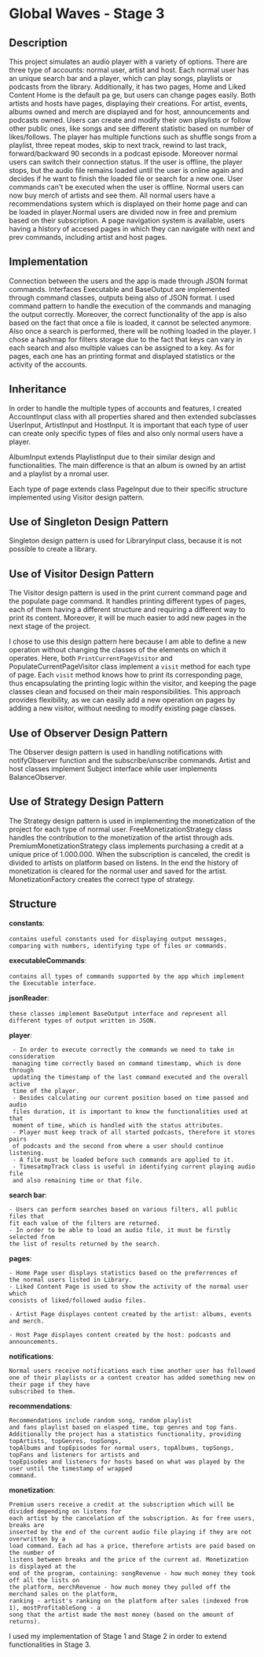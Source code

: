 # Global Waves - Stage 3

## Description

This project simulates an audio player with a variety of options. There are
three type of accounts: normal user, artist and host. Each normal user has
an unique search bar and a player, which can play songs, playlists or podcasts
from the library. Additionally, it has two pages, Home and Liked Content Home
is the default pa ge, but users can change pages easily. Both artists and hosts
have pages, displaying their creations. For artist, events, albums owned and merch
are displayed and for host, announcements and podcasts owned. Users can create and
modify their own playlists or follow other public ones, like songs and see different
statistic based on number of likes/follows. The player has multiple functions such as
shuffle songs from a playlist, three repeat modes, skip to next track, rewind to last
track, forward/backward 90 seconds in a podcast episode. Moreover normal users can
switch their connection status. If the user is offline, the player stops, but the
audio file remains loaded until the user is online again and decides if he want to
finish the loaded file or search for a new one. User commands can't be executed when
the user is offline. Normal users can now buy merch of artists and see them. All normal users have
a recommendations system which is displayed on their home page and can be loaded in player.Normal
users are divided now in free and premium based on their subscription. A page navigation system is
available, users having a history of accesed pages in which they can navigate with next and prev
commands, including artist and host pages.

## Implementation

Connection between the users and the app is made through JSON format commands.
Interfaces Executable and BaseOutput are implemented through command classes,
outputs being also of JSON format. I used command pattern to handle the execution
of the commands and managing the output correctly. 
Moreover, the correct functionality of the app is also based on the fact that once a
file is loaded, it cannot be selected anymore. Also once a search is performed,
there will be nothing loaded in the player. I chose a hashmap for filters storage
due to the fact that keys can vary in each search and also multiple values can
be assigned to a key.
As for pages, each one has an printing format and displayed statistics or the activity
of the accounts.

## Inheritance
In order to handle the multiple types of accounts and features, I created AccountInput
class with all properties shared and then extended subclasses UserInput, ArtistInput
and HostInput. It is important that each type of user can create only specific types
of files and also only normal users have a player.

AlbumInput extends PlaylistInput due to their similar design and functionalities. The
main difference is that an album is owned by an artist and a playlist by a nromal user.

Each type of page extends class PageInput due to their specific structure implemented using
Visitor design pattern.

## Use of Singleton Design Pattern

Singleton design pattern is used for LibraryInput class, because it is not possible to create a
library.

## Use of Visitor Design Pattern

The Visitor design pattern is used in the print current command page and the populate
page command. It handles printing different types of pages, each of them having a
different structure and requiring a different way to print its content.
Moreover, it will be much easier to add new pages in the next stage of the project.

I chose to use this design pattern here because I am able to define a new operation
without changing the classes of the elements on which it operates. Here, both
`PrintCurrentPageVisitor` and PopulateCurrentPageVisitor class implement a `visit`
method for each type of page. Each `visit` method knows how to print its
corresponding page, thus encapsulating the printing logic within the visitor, and
keeping the page classes clean and focused on their main responsibilities.
This approach provides flexibility, as we can easily add a new operation on pages
by adding a new visitor, without needing to modify existing page classes.

## Use of Observer Design Pattern

The Observer design pattern is used in handling notifications with notifyObserver function and the
subscribe/unscribe commands. Artist and host classes implement Subject interface while user
implements BalanceObserver.

## Use of Strategy Design Pattern

The Strategy design pattern is used in implementing the monetization of the project for each type
of normal user. FreeMonetizationStrategy class handles the contribution to the monetization of the
artist through ads. PremiumMonetizationStrategy class implements purchasing a credit at a unique
price of 1.000.000. When the subscription is canceled, the credit is divided to artists on platform
based on listens. In the end the history of monetization is cleared for the normal user and saved
for the artist. MonetizationFactory creates the correct type of strategy.

## Structure

__constants__: 
<br></br>
``contains useful constants used for displaying output messages,
comparing with numbers, identifying type of files or commands.``

__executableCommands__:
<br></br>
``contains all types of commands supported by the app
which implement the Executable interface.``

__jsonReader__:
<br></br>
``these classes implement BaseOutput interface and represent all different
types of output written in JSON.``

__player__: 
 ```
  - In order to execute correctly the commands we need to take in consideration
  managing time correctly based on command timestamp, which is done through
  updating the timestamp of the last command executed and the overall active
  time of the player.
  - Besides calculating our current position based on time passed and audio
  files duration, it is important to know the functionalities used at that
  moment of time, which is handled with the status attributes.
  - Player must keep track of all started podcasts, therefore it stores pairs
  of podcasts and the second from where a user should continue listening.
  - A file must be loaded before such commands are applied to it.
  - TimesatmpTrack class is useful in identifying current playing audio file
  and also remaining time or that file.

 ```

__search bar__:
``````
- Users can perform searches based on various filters, all public files that
fit each value of the filters are returned.  
- In order to be able to load an audio file, it must be firstly selected from
the list of results returned by the search.

``````

__pages__:
``````
- Home Page user displays statistics based on the preferrences of
the normal users listed in Library.
- Liked Content Page is used to show the activity of the normal user which
consists of liked/followed audio files.

- Artist Page displayes content created by the artist: albums, events and merch.

- Host Page displayes content created by the host: podcasts and announcements.

 ``````

 __notifications__:
``````
Normal users receive notifications each time another user has followed
one of their playlists or a content creator has added something new on their page if they have
subscribed to them.
``````

 __recommendations__:
 ``````
Recommendations include random song, random playlist
and fans playlist based on elasped time, top genres and top fans.
Additionally the project has a statistics functionality, providing topArtists, topGenres, topSongs,
topAlbums and topEpisodes for normal users, topAlbums, topSongs, topFans and listeners for artists and
topEpisodes and listeners for hosts based on what was played by the user until the timestamp of wrapped
command.

 ``````

 __monetization__:
  ``````
Premium users receive a credit at the subscription which will be divided depending on listens for
each artist by the cancelation of the subscription. As for free users, breaks are
inserted by the end of the current audio file playing if they are not overwritten by a
load command. Each ad has a price, therefore artists are paid based on the number of
listens between breaks and the price of the current ad. Monetization is displayed at the
end of the program, containing: songRevenue - how much money they took off all the lists on
the platform, merchRevenue - how much money they pulled off the merchand sales on the platform,
ranking - artist's ranking on the platform after sales (indexed from 1), mostProfitableSong - a
song that the artist made the most money (based on the amount of returns).

 ``````

I used my implementation of Stage 1 and Stage 2 in order to extend functionalities in Stage 3. 
